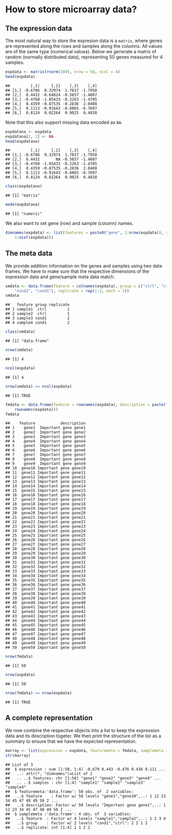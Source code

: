 # How to store microarray data?

## The expression data

The most natural way to store the expresion data is a `matrix`,
where genes are represented along the rows and samples along the columns.
All values are of the same type (numerical values). 
Below we generate a matrix of random (normally distributed data),
representing 50 genes measured for 4 samples.


```r
expdata <- matrix(rnorm(200), nrow = 50, ncol = 4)
head(expdata)
```

```
##         [,1]     [,2]    [,3]    [,4]
## [1,] -0.6786  0.32974  1.7837 -1.7958
## [2,]  0.4432 -0.64824 -0.5657 -1.4607
## [3,] -0.4760 -1.05433 -0.2263 -1.4705
## [4,]  0.4359 -0.87535 -0.2836  2.0408
## [5,]  0.1113 -0.91643 -0.6065 -0.7697
## [6,]  0.8124  0.02264  0.9025  0.4838
```


Note that this also support missing data encoded as `NA`.


```r
expdatana <- expdata
expdatana[2, 2] <- NA
head(expdatana)
```

```
##         [,1]     [,2]    [,3]    [,4]
## [1,] -0.6786  0.32974  1.7837 -1.7958
## [2,]  0.4432       NA -0.5657 -1.4607
## [3,] -0.4760 -1.05433 -0.2263 -1.4705
## [4,]  0.4359 -0.87535 -0.2836  2.0408
## [5,]  0.1113 -0.91643 -0.6065 -0.7697
## [6,]  0.8124  0.02264  0.9025  0.4838
```

```r
class(expdatana)
```

```
## [1] "matrix"
```

```r
mode(expdatana)
```

```
## [1] "numeric"
```


We also want to set gene (row) and sample (column) names.


```r
dimnames(expdata) <- list(features = paste0("gene", 1:nrow(expdata)), samples = paste0("sample", 
    1:ncol(expdata)))
```


## The meta data

We provide addition information on the genes and samples using two data frames. 
We have to make sure that the respective dimensions of the expression data 
and gene/sample meta data match.


```r
smdata <- data.frame(feature = colnames(expdata), group = c("ctrl", "ctrl", 
    "cond1", "cond1"), replicate = rep(1:2, each = 2))
smdata
```

```
##   feature group replicate
## 1 sample1  ctrl         1
## 2 sample2  ctrl         1
## 3 sample3 cond1         2
## 4 sample4 cond1         2
```

```r
class(smdata)
```

```
## [1] "data.frame"
```

```r
nrow(smdata)
```

```
## [1] 4
```

```r
ncol(expdata)
```

```
## [1] 4
```

```r
nrow(smdata) == ncol(expdata)
```

```
## [1] TRUE
```



```r
fmdata <- data.frame(feature = rownames(expdata), description = paste("Important gene", 
    rownames(expdata)))
fmdata
```

```
##    feature           description
## 1    gene1  Important gene gene1
## 2    gene2  Important gene gene2
## 3    gene3  Important gene gene3
## 4    gene4  Important gene gene4
## 5    gene5  Important gene gene5
## 6    gene6  Important gene gene6
## 7    gene7  Important gene gene7
## 8    gene8  Important gene gene8
## 9    gene9  Important gene gene9
## 10  gene10 Important gene gene10
## 11  gene11 Important gene gene11
## 12  gene12 Important gene gene12
## 13  gene13 Important gene gene13
## 14  gene14 Important gene gene14
## 15  gene15 Important gene gene15
## 16  gene16 Important gene gene16
## 17  gene17 Important gene gene17
## 18  gene18 Important gene gene18
## 19  gene19 Important gene gene19
## 20  gene20 Important gene gene20
## 21  gene21 Important gene gene21
## 22  gene22 Important gene gene22
## 23  gene23 Important gene gene23
## 24  gene24 Important gene gene24
## 25  gene25 Important gene gene25
## 26  gene26 Important gene gene26
## 27  gene27 Important gene gene27
## 28  gene28 Important gene gene28
## 29  gene29 Important gene gene29
## 30  gene30 Important gene gene30
## 31  gene31 Important gene gene31
## 32  gene32 Important gene gene32
## 33  gene33 Important gene gene33
## 34  gene34 Important gene gene34
## 35  gene35 Important gene gene35
## 36  gene36 Important gene gene36
## 37  gene37 Important gene gene37
## 38  gene38 Important gene gene38
## 39  gene39 Important gene gene39
## 40  gene40 Important gene gene40
## 41  gene41 Important gene gene41
## 42  gene42 Important gene gene42
## 43  gene43 Important gene gene43
## 44  gene44 Important gene gene44
## 45  gene45 Important gene gene45
## 46  gene46 Important gene gene46
## 47  gene47 Important gene gene47
## 48  gene48 Important gene gene48
## 49  gene49 Important gene gene49
## 50  gene50 Important gene gene50
```

```r
nrow(fmdata)
```

```
## [1] 50
```

```r
nrow(expdata)
```

```
## [1] 50
```

```r
nrow(fmdata) == nrow(expdata)
```

```
## [1] TRUE
```


## A complete representation

We now combine the respective objects into a list to keep the 
expression data and its description togeter. 
We then print the structure of the list as a summary to ensure that 
we have the expected representation.



```r
marray <- list(expression = expdata, featuremeta = fmdata, samplemeta = smdata)
str(marray)
```

```
## List of 3
##  $ expression : num [1:50, 1:4] -0.679 0.443 -0.476 0.436 0.111 ...
##   ..- attr(*, "dimnames")=List of 2
##   .. ..$ features: chr [1:50] "gene1" "gene2" "gene3" "gene4" ...
##   .. ..$ samples : chr [1:4] "sample1" "sample2" "sample3" "sample4"
##  $ featuremeta:'data.frame':	50 obs. of  2 variables:
##   ..$ feature    : Factor w/ 50 levels "gene1","gene10",..: 1 12 23 34 45 47 48 49 50 2 ...
##   ..$ description: Factor w/ 50 levels "Important gene gene1",..: 1 12 23 34 45 47 48 49 50 2 ...
##  $ samplemeta :'data.frame':	4 obs. of  3 variables:
##   ..$ feature  : Factor w/ 4 levels "sample1","sample2",..: 1 2 3 4
##   ..$ group    : Factor w/ 2 levels "cond1","ctrl": 2 2 1 1
##   ..$ replicate: int [1:4] 1 1 2 2
```

